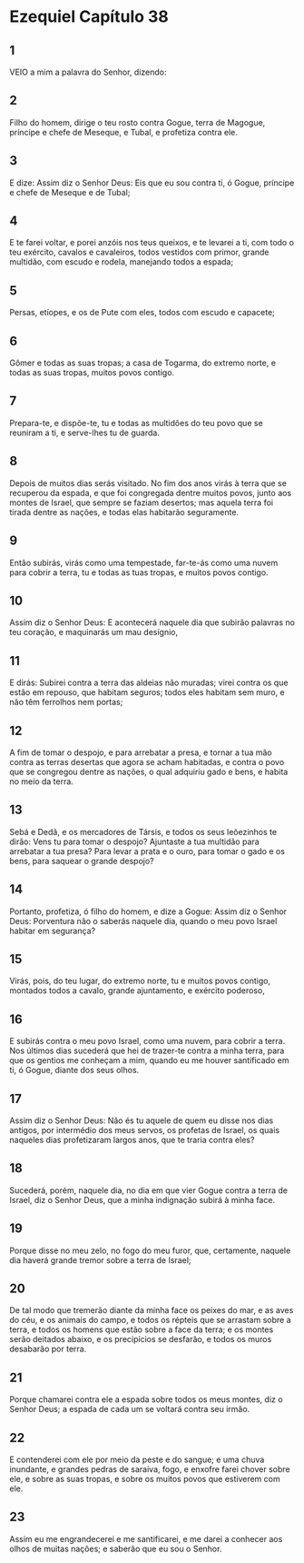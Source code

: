 # Ezequiel Capítulo 38

## 1
VEIO a mim a palavra do Senhor, dizendo:

## 2
Filho do homem, dirige o teu rosto contra Gogue, terra de Magogue, príncipe e chefe de Meseque, e Tubal, e profetiza contra ele.

## 3
E dize: Assim diz o Senhor Deus: Eis que eu sou contra ti, ó Gogue, príncipe e chefe de Meseque e de Tubal;

## 4
E te farei voltar, e porei anzóis nos teus queixos, e te levarei a ti, com todo o teu exército, cavalos e cavaleiros, todos vestidos com primor, grande multidão, com escudo e rodela, manejando todos a espada;

## 5
Persas, etíopes, e os de Pute com eles, todos com escudo e capacete;

## 6
Gômer e todas as suas tropas; a casa de Togarma, do extremo norte, e todas as suas tropas, muitos povos contigo.

## 7
Prepara-te, e dispõe-te, tu e todas as multidões do teu povo que se reuniram a ti, e serve-lhes tu de guarda.

## 8
Depois de muitos dias serás visitado. No fim dos anos virás à terra que se recuperou da espada, e que foi congregada dentre muitos povos, junto aos montes de Israel, que sempre se faziam desertos; mas aquela terra foi tirada dentre as nações, e todas elas habitarão seguramente.

## 9
Então subirás, virás como uma tempestade, far-te-ás como uma nuvem para cobrir a terra, tu e todas as tuas tropas, e muitos povos contigo.

## 10
Assim diz o Senhor Deus: E acontecerá naquele dia que subirão palavras no teu coração, e maquinarás um mau desígnio,

## 11
E dirás: Subirei contra a terra das aldeias não muradas; virei contra os que estão em repouso, que habitam seguros; todos eles habitam sem muro, e não têm ferrolhos nem portas;

## 12
A fim de tomar o despojo, e para arrebatar a presa, e tornar a tua mão contra as terras desertas que agora se acham habitadas, e contra o povo que se congregou dentre as nações, o qual adquiriu gado e bens, e habita no meio da terra.

## 13
Sebá e Dedã, e os mercadores de Társis, e todos os seus leõezinhos te dirão: Vens tu para tomar o despojo? Ajuntaste a tua multidão para arrebatar a tua presa? Para levar a prata e o ouro, para tomar o gado e os bens, para saquear o grande despojo?

## 14
Portanto, profetiza, ó filho do homem, e dize a Gogue: Assim diz o Senhor Deus: Porventura não o saberás naquele dia, quando o meu povo Israel habitar em segurança?

## 15
Virás, pois, do teu lugar, do extremo norte, tu e muitos povos contigo, montados todos a cavalo, grande ajuntamento, e exército poderoso,

## 16
E subirás contra o meu povo Israel, como uma nuvem, para cobrir a terra. Nos últimos dias sucederá que hei de trazer-te contra a minha terra, para que os gentios me conheçam a mim, quando eu me houver santificado em ti, ó Gogue, diante dos seus olhos.

## 17
Assim diz o Senhor Deus: Não és tu aquele de quem eu disse nos dias antigos, por intermédio dos meus servos, os profetas de Israel, os quais naqueles dias profetizaram largos anos, que te traria contra eles?

## 18
Sucederá, porém, naquele dia, no dia em que vier Gogue contra a terra de Israel, diz o Senhor Deus, que a minha indignação subirá à minha face.

## 19
Porque disse no meu zelo, no fogo do meu furor, que, certamente, naquele dia haverá grande tremor sobre a terra de Israel;

## 20
De tal modo que tremerão diante da minha face os peixes do mar, e as aves do céu, e os animais do campo, e todos os répteis que se arrastam sobre a terra, e todos os homens que estão sobre a face da terra; e os montes serão deitados abaixo, e os precipícios se desfarão, e todos os muros desabarão por terra.

## 21
Porque chamarei contra ele a espada sobre todos os meus montes, diz o Senhor Deus; a espada de cada um se voltará contra seu irmão.

## 22
E contenderei com ele por meio da peste e do sangue; e uma chuva inundante, e grandes pedras de saraiva, fogo, e enxofre farei chover sobre ele, e sobre as suas tropas, e sobre os muitos povos que estiverem com ele.

## 23
Assim eu me engrandecerei e me santificarei, e me darei a conhecer aos olhos de muitas nações; e saberão que eu sou o Senhor.


